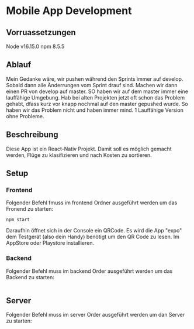 # Mobile App Development

## Vorruassetzungen
Node v16.15.0
npm 8.5.5

## Ablauf
Mein Gedanke wäre, wir pushen während den Sprints immer auf develop. Sobald dann alle Änderrungen vom Sprint drauf sind. Machen wir dann einen PR von develop auf master. SO haben wir auf dem master immer eine lauffähige Umgebung. Hab bei alten Projekten jetzt oft schon das Problem gehabt, dfass kurz vor knapp nochmal auf den master gepushed wurde. So haben wir das Problem nicht und haben immer mind. 1 Lauffähige Version ohne Probleme.  


## Beschreibung
Diese App ist ein React-Nativ Projekt. Damit soll es möglich gemacht werden, Flüge zu klasifizieren und nach Kosten zu sortieren.

## Setup

### Frontend
Folgender Befehl fmuss im frontend Ordner ausgeführt werden um das Fronend zu starten:
```
npm start
```
Daraufhin öffnet sich in der Console ein QRCode.
Es wird die App "expo" dem Testgerät (also dein Handy) benötigt um den QR Code zu lesen. Im AppStore oder Playstore installieren.

### Backend
Folgender Befehl muss im backend Order ausgeführt werden um das Backend zu starten:
```
```

## Server
Folgender Befehl muss im server Order ausgeführt werden um dan Server zu starten:
```
```